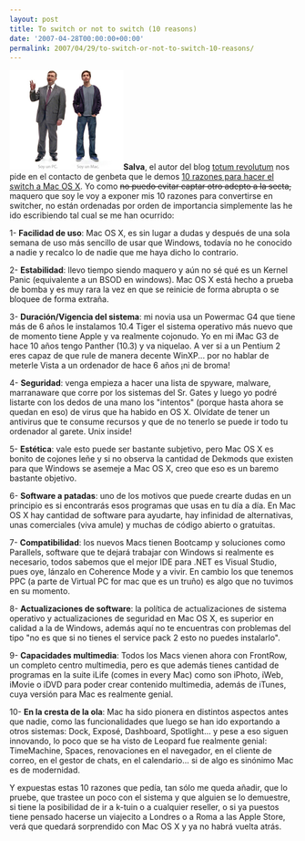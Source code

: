 ```yaml
---
layout: post
title: To switch or not to switch (10 reasons)
date: '2007-04-28T00:00:00+00:00'
permalink: 2007/04/29/to-switch-or-not-to-switch-10-reasons/
---
```

<img class="derecha" src='/assets/apple.jpg' alt='To switch or not to switch' /><strong>Salva</strong>, el autor del blog <a href="http://totumrevolutum.wordpress.com/">totum revolutum</a> nos pide en el contacto de genbeta que le demos <a href="http://totumrevolutum.wordpress.com/2007/04/28/dame-10-motivos-para-cambiar-a-mac/">10 razones para hacer el switch a Mac OS X</a>. Yo como <del datetime="2007-04-28T22:33:37+00:00">no puedo evitar captar otro adepto a la secta,</del> maquero que soy le voy a exponer mis 10 razones para convertirse en switcher, no están ordenadas por orden de importancia simplemente las he ido escribiendo tal cual se me han ocurrido:

1- <strong>Facilidad de uso</strong>: Mac OS X, es sin lugar a dudas y después de una sola semana de uso más sencillo de usar que Windows, todavía no he conocido a nadie y recalco lo de nadie que me haya dicho lo contrario.

2- <strong>Estabilidad</strong>: llevo tiempo siendo maquero y aún no sé qué es un Kernel Panic (equivalente a un BSOD en windows). Mac OS X está hecho a prueba de bomba y es muy rara la vez en que se reinicie de forma abrupta o se bloquee de forma extraña.

3- <strong>Duración/Vigencia del sistema</strong>: mi novia usa un Powermac G4 que tiene más de 6 años le instalamos 10.4 Tiger el sistema operativo más nuevo que de momento tiene Apple y va realmente cojonudo. Yo en mi iMac G3 de hace 10 años tengo Panther (10.3) y va niquelao. A ver si a un Pentium 2 eres capaz de que rule de manera decente WinXP... por no hablar de meterle Vista a un ordenador de hace 6 años ¡ni de broma!

4- <strong>Seguridad</strong>: venga empieza a hacer una lista de spyware, malware, marranaware que corre por los sistemas del Sr. Gates y luego yo podré listarte con los dedos de una mano los "intentos" (porque hasta ahora se quedan en eso) de virus que ha habido en OS X. Olvídate de tener un antivirus que te consume recursos y que de no tenerlo se puede ir todo tu ordenador al garete. Unix inside!

5- <strong>Estética</strong>: vale esto puede ser bastante subjetivo, pero Mac OS X es bonito de cojones leñe y si no observa la cantidad de Dekmods que existen para que Windows se asemeje a Mac OS X, creo que eso es un baremo bastante objetivo.

6- <strong>Software a patadas</strong>: uno de los motivos que puede crearte dudas en un principio es si encontrarás esos programas que usas en tu día a día. En Mac OS X hay cantidad de software para ayudarte, hay infinidad de alternativas, unas comerciales (viva amule) y muchas de código abierto o gratuitas.

7- <strong>Compatibilidad</strong>: los nuevos Macs tienen Bootcamp y soluciones como Parallels, software que te dejará trabajar con Windows si realmente es necesario, todos sabemos que el mejor IDE para .NET es Visual Studio, pues oye, lánzalo en Coherence Mode y a vivir. En cambio los que tenemos PPC (a parte de Virtual PC  for mac que  es un truño) es algo que no tuvimos en su momento.

8- <strong>Actualizaciones de software</strong>: la política de actualizaciones de sistema operativo y actualizaciones de seguridad en Mac OS X, es superior en calidad a la de Windows, además aquí no te encuentras con problemas del tipo "no es que si no tienes el service pack 2 esto no puedes instalarlo".

9- <strong>Capacidades multimedia</strong>: Todos los Macs vienen ahora con FrontRow, un completo centro multimedia, pero es que además tienes cantidad de programas en la suite iLife (comes in every Mac) como son iPhoto, iWeb, iMovie o iDVD para poder crear contenido multimedia, además de iTunes, cuya versión para Mac es realmente genial.

10- <strong>En la cresta de la ola</strong>: Mac ha sido pionera en distintos aspectos antes que nadie, como las funcionalidades que luego se han ido exportando a otros sistemas: Dock, Exposé, Dashboard, Spotlight... y pese a eso siguen innovando, lo poco que se ha visto de Leopard fue realmente genial: TimeMachine, Spaces, renovaciones en el navegador, en el cliente de correo, en el gestor de chats,  en el calendario... si de algo es sinónimo Mac es de modernidad. 

Y expuestas estas 10 razones que pedía, tan sólo me queda añadir, que lo pruebe, que trastee un poco con el sistema y que alguien se lo demuestre, si tiene la posibilidad de ir a k-tuin o a cualquier reseller, o si ya puestos tiene pensado hacerse un viajecito a Londres o a Roma a las Apple Store, verá que quedará sorprendido con Mac OS X y ya no habrá vuelta atrás.

